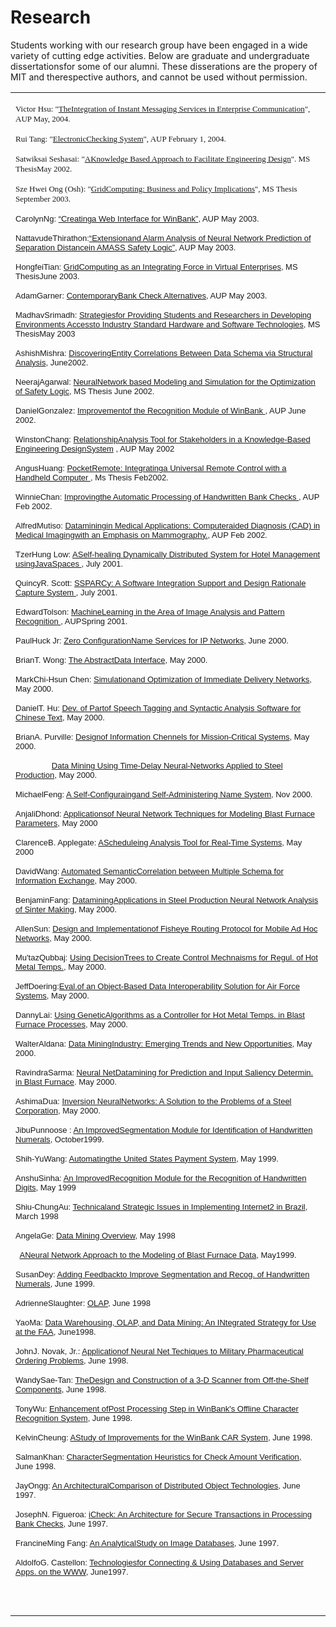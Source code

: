 # Research

Students working with our research group have been engaged in a wide variety of cutting edge activities. Below are graduate and undergraduate dissertationsfor some of our alumni. These disserations are the propery of MIT and therespective authors, and cannot be used without permission.

<table>
    <tbody>
        <tr>
            <td valign="TOP">
                <p>
                    <font face="Verdana">
                        <font size="-1">Victor Hsu: "<a href="http://web.mit.edu/profit/htdocs/thesis/Paper2.doc">TheIntegration of Instant
                                Messaging Services in Enterprise Communication</a>", AUP May, 2004.</font>
                    </font>
                    <font face="Verdana">
                        <font size="-1"></font>
                    </font>
                </p>
                <p>
                    <font face="Verdana">
                        <font size="-1">Rui Tang: "<a href="http://web.mit.edu/profit/htdocs/thesis/RuiTang_nocode.doc">ElectronicChecking
                                System</a>", AUP February 1, 2004.</font>
                    </font>
                </p>
                <p>
                    <font face="Verdana">
                        <font size="-1">Satwiksai Seshasai: "<a
                                href="http://web.mit.edu/profit/htdocs/thesis/SeshasaiThesis-Submitted05102002.doc">AKnowledge Based Approach to
                                Facilitate Engineering Design</a>". MS ThesisMay 2002.</font>
                    </font>
                </p>
                <p>
                    <font face="Verdana">
                        <font size="-1">Sze Hwei Ong (Osh): "<a href="http://web.mit.edu/profit/htdocs/thesis/OSH_thesis_final.doc">GridComputing:
                                Business and Policy Implications</a>", MS Thesis September 2003.</font>
                    </font>
                </p>
                <p>
                    <font face="Verdana, Arial, Helvetica, sans-serif">
                        <font size="-1">CarolynNg: <a href="http://web.mit.edu/profit/htdocs/thesis/Carolyn Ng AUP.doc">“Creatinga Web Interface
                                for WinBank”</a>, AUP May 2003.</font>
                    </font>
                </p>
                <p>
                    <font face="Verdana, Arial, Helvetica, sans-serif">
                        <font size="-1">NattavudeThirathon:<a href="http://web.mit.edu/profit/htdocs/thesis/NattavudeThirathon.pdf">“Extensionand
                                Alarm Analysis of Neural Network Prediction of Separation Distancein AMASS Safety
                                Logic”</a>, AUP May 2003.</font>
                    </font>
                </p>
                <p>
                    <font face="Verdana, Arial, Helvetica, sans-serif">
                        <font size="-1">HongfeiTian: <a href="http://web.mit.edu/profit/htdocs/thesis/hongfei.pdf">GridComputing as an Integrating
                                Force in Virtual Enterprises</a>, MS ThesisJune 2003.</font>
                    </font>
                </p>
                <p>
                    <font face="Verdana, Arial, Helvetica, sans-serif">
                        <font size="-1">AdamGarner: <a href="http://web.mit.edu/profit/htdocs/thesis/AdamGarner.doc">ContemporaryBank Check
                                Alternatives</a>, AUP May 2003.</font>
                    </font>
                </p>
                <p>
                    <font face="Verdana, Arial, Helvetica, sans-serif">
                        <font size="-1">MadhavSrimadh: <a href="http://web.mit.edu/profit/htdocs/thesis/Madhav-SDM-Thesis.doc">Strategiesfor
                                Providing Students and Researchers in Developing Environments Accessto Industry Standard
                                Hardware and Software Technologies</a>, MS ThesisMay 2003</font>
                    </font>
                </p>
                <p>
                    <font face="Verdana, Arial, Helvetica, sans-serif">
                        <font size="-1">AshishMishra: <a href="http://web.mit.edu/profit/htdocs/thesis/Ashish Mishra.pdf">DiscoveringEntity
                                Correlations Between Data Schema via Structural Analysis</a>, June2002.</font>
                    </font>
                </p>
                <p>
                    <font face="Verdana, Arial, Helvetica, sans-serif">
                        <font size="-1">NeerajAgarwal: <a href="http://web.mit.edu/profit/PDFS/NeerajAgarwal.pdf">NeuralNetwork based Modeling and
                                Simulation for the Optimization of Safety Logic</a>, MS Thesis June 2002.&nbsp; </font>
                    </font>
                </p>
                <p>
                    <font face="Verdana, Arial, Helvetica, sans-serif">
                        <font size="-1">DanielGonzalez: <a href="http://web.mit.edu/profit/PDFS/DanielGonzalez.pdf">Improvementof the Recognition
                                Module of WinBank </a>, AUP June 2002.&nbsp; </font>
                    </font>
                </p>
                <p>
                    <font face="Verdana, Arial, Helvetica, sans-serif">
                        <font size="-1">WinstonChang: <a
                                href="http://web.mit.edu/profit/htdocs/thesis/Winston Changs AUP.pdf">RelationshipAnalysis Tool for Stakeholders
                                in a Knowledge-Based Engineering DesignSystem</a> , AUP May 2002</font>
                    </font>
                </p>
                <p>
                    <font face="Verdana, Arial, Helvetica, sans-serif">
                        <font size="-1">AngusHuang: <a href="http://web.mit.edu/profit/PDFS/AngusHuang.pdf">PocketRemote: Integratinga Universal
                                Remote Control with a Handheld Computer </a>, Ms Thesis Feb2002.&nbsp; </font>
                    </font>
                </p>
                <p>
                    <font face="Verdana, Arial, Helvetica, sans-serif">
                        <font size="-1">WinnieChan: <a href="http://web.mit.edu/profit/PDFS/WinnieChan.pdf">Improvingthe Automatic Processing of
                                Handwritten Bank Checks </a>, AUP Feb 2002.&nbsp; </font>
                    </font>
                </p>
                <p>
                    <font face="Verdana, Arial, Helvetica, sans-serif">
                        <font size="-1">AlfredMutiso: <a href="http://web.mit.edu/profit/PDFS/AlfredMutiso.pdf">Dataminingin Medical Applications:
                                Computeraided Diagnosis (CAD) in Medical Imagingwith an Emphasis on Mammography.</a>,
                            AUP Feb 2002.&nbsp; </font>
                    </font>
                </p>
                <p>
                    <font face="Verdana, Arial, Helvetica, sans-serif">
                        <font size="-1">TzerHung Low: <a href="http://web.mit.edu/profit/PDFS/TzerHungLow.pdf">ASelf-healing Dynamically
                                Distributed System for Hotel Management usingJavaSpaces </a>, July 2001.&nbsp; </font>
                    </font>
                </p>
                <p>
                    <font face="Verdana, Arial, Helvetica, sans-serif">
                        <font size="-1">QuincyR. Scott: <a href="http://web.mit.edu/profit/PDFS/QuincyScott.pdf">SSPARCy: A Software Integration
                                Support and Design Rationale Capture System </a>, July 2001.&nbsp; </font>
                    </font>
                </p>
                <p>
                    <font face="Verdana, Arial, Helvetica, sans-serif">
                        <font size="-1">EdwardTolson: <a href="http://web.mit.edu/profit/PDFS/EdwardTolson.pdf">MachineLearning in the Area of
                                Image Analysis and Pattern Recognition </a>, AUPSpring 2001.&nbsp; </font>
                    </font>
                </p>
                <p>
                    <font face="Verdana, Arial, Helvetica, sans-serif">
                        <font size="-1">PaulHuck Jr: <a href="http://web.mit.edu/profit/PDFS/HuckP.pdf">Zero ConfigurationName Services for IP
                                Networks</a>, June 2000.&nbsp; </font>
                    </font>
                </p>
                <p>
                    <font face="Verdana, Arial, Helvetica, sans-serif">
                        <font size="-1">BrianT. Wong: <a href="http://web.mit.edu/profit/PDFS/WongB.pdf">The AbstractData Interface</a>, May 2000.
                        </font>
                    </font>
                </p>
                <p>
                    <font face="Verdana, Arial, Helvetica, sans-serif">
                        <font size="-1">MarkChi-Hsun Chen: <a href="http://web.mit.edu/profit/PDFS/MarkChenThesis.pdf">Simulationand Optimization
                                of Immediate Delivery Networks</a>, May 2000.</font>
                    </font>
                </p>
                <p>
                    <font face="Verdana, Arial, Helvetica, sans-serif">
                        <font size="-1">DanielT. Hu: <a href="http://web.mit.edu/profit/PDFS/HuD.pdf">Dev. of Partof Speech Tagging and Syntactic
                                Analysis Software for Chinese Text</a>, May 2000.</font>
                    </font>
                </p>
                <p>
                    <font face="Verdana, Arial, Helvetica, sans-serif">
                        <font size="-1">BrianA. Purville: <a href="http://web.mit.edu/profit/PDFS/PurvilleB.pdf">Designof Information Chennels for
                                Mission-Critical Systems</a>, May 2000.</font>
                    </font>
                </p>
                <p>
                    <font face="Verdana, Arial, Helvetica, sans-serif">
                        <font size="-1">&nbsp; &nbsp; &nbsp; &nbsp; &nbsp; &nbsp; &nbsp; &nbsp; <a
                                href="http://web.mit.edu/profit/PDFS/purvilleb2.doc">Data Mining Using Time-Delay Neural-Networks Applied to Steel
                                Production</a>, May 2000.</font>
                    </font>
                </p>
                <font face="Verdana, Arial, Helvetica, sans-serif">
                    <font size="-1">MichaelFeng: <a href="http://web.mit.edu/profit/PDFS/FengM.pdf">A Self-Configuraingand Self-Administering Name
                            System</a>, Nov 2000.&nbsp; </font>
                </font>
                <p>
                    <font face="Verdana, Arial, Helvetica, sans-serif">
                        <font size="-1">AnjaliDhond: <a href="http://web.mit.edu/profit/PDFS/DhondA.doc">Applicationsof Neural Network Techniques
                                for Modeling Blast Furnace Parameters</a>, May 2000</font>
                    </font>
                </p>
                <p>
                    <font face="Verdana, Arial, Helvetica, sans-serif">
                        <font size="-1">ClarenceB. Applegate: <a href="http://web.mit.edu/profit/PDFS/applegatethesis.ps">AScheduleing Analysis
                                Tool for Real-Time Systems</a>, May 2000</font>
                    </font>
                </p>
                <p>
                    <font face="Verdana, Arial, Helvetica, sans-serif">
                        <font size="-1">DavidWang: <a href="http://web.mit.edu/profit/PDFS/WangD.pdf">Automated SemanticCorrelation between
                                Multiple Schema for Information Exchange</a>, May 2000.</font>
                    </font>
                </p>
                <p>
                    <font face="Verdana, Arial, Helvetica, sans-serif">
                        <font size="-1">BenjaminFang: <a href="http://web.mit.edu/profit/PDFS/FangB.doc">DataminingApplications in Steel
                                Production Neural Network Analysis of Sinter Making</a>, May 2000.</font>
                    </font>
                </p>
                <p>
                    <font face="Verdana, Arial, Helvetica, sans-serif">
                        <font size="-1">AllenSun: <a href="http://web.mit.edu/profit/PDFS/SunA.pdf">Design and Implementationof Fisheye Routing
                                Protocol for Mobile Ad Hoc Networks</a>, May 2000.</font>
                    </font>
                </p>
                <p>
                    <font face="Verdana, Arial, Helvetica, sans-serif">
                        <font size="-1">Mu'tazQubbaj: <a href="http://web.mit.edu/profit/PDFS/QubbajM.pdf">Using DecisionTrees to Create Control
                                Mechnaisms for Regul. of Hot Metal Temps.</a>, May 2000.</font>
                    </font>
                </p>
                <p>
                    <font face="Verdana, Arial, Helvetica, sans-serif">
                        <font size="-1">JeffDoering:<a href="http://web.mit.edu/profit/PDFS/DoeringJ.pdf">Eval.of an Object-Based Data
                                Interoperability Solution for Air Force Systems</a>, May 2000.</font>
                    </font>
                </p>
                <p>
                    <font face="Verdana, Arial, Helvetica, sans-serif">
                        <font size="-1">DannyLai: <a href="http://web.mit.edu/profit/PDFS/LaiD.pdf">Using GeneticAlgorithms as a Controller for
                                Hot Metal Temps. in Blast Furnace Processes</a>, May 2000.</font>
                    </font>
                </p>
                <p>
                    <font face="Verdana, Arial, Helvetica, sans-serif">
                        <font size="-1">WalterAldana: <a href="http://web.mit.edu/profit/PDFS/AldanaW.pdf">Data MiningIndustry: Emerging Trends
                                and New Opportunities</a>, May 2000.&nbsp; </font>
                    </font>
                </p>
                <p>
                    <font face="Verdana, Arial, Helvetica, sans-serif">
                        <font size="-1">RavindraSarma: <a href="http://web.mit.edu/profit/PDFS/RaviT.pdf">Neural NetDatamining for Prediction and
                                Input Saliency Determin. in Blast Furnace</a>. May 2000.</font>
                    </font>
                </p>
                <p>
                    <font face="Verdana, Arial, Helvetica, sans-serif">
                        <font size="-1">AshimaDua: <a href="http://web.mit.edu/profit/PDFS/DuaA.pdf">Inversion NeuralNetworks: A Solution to the
                                Problems of a Steel Corporation</a>, May 2000.</font>
                    </font>
                </p>
                <p>
                    <font face="Verdana, Arial, Helvetica, sans-serif">
                        <font size="-1">JibuPunnoose : <a href="http://web.mit.edu/profit/PDFS/Jibu.pdf">An ImprovedSegmentation Module for
                                Identification of Handwritten Numerals</a>, October1999.</font>
                    </font>
                </p>
                <p>
                    <font face="Verdana, Arial, Helvetica, sans-serif">
                        <font size="-1">Shih-YuWang: <a href="http://web.mit.edu/profit/PDFS/WangShih.pdf">Automatingthe United States Payment
                                System</a>, May 1999.</font>
                    </font>
                </p>
                <p>
                    <font face="Verdana, Arial, Helvetica, sans-serif">
                        <font size="-1">AnshuSinha: <a href="http://web.mit.edu/profit/PDFS/SinhaA.pdf">An ImprovedRecognition Module for the
                                Recognition of Handwritten Digits</a>, May 1999</font>
                    </font>
                </p>
                <p>
                    <font face="Verdana, Arial, Helvetica, sans-serif">
                        <font size="-1">Shiu-ChungAu: <a href="http://web.mit.edu/profit/PDFS/ShiuChungAu.pdf">Technicaland Strategic Issues in
                                Implementing Internet2 in Brazil</a>, March 1998</font>
                    </font>
                </p>
                <p>
                    <font face="Verdana, Arial, Helvetica, sans-serif">
                        <font size="-1">AngelaGe: <a href="http://web.mit.edu/profit/PDFS/GeA2.pdf">Data Mining Overview</a>, May 1998</font>
                    </font>
                </p>
                <p>
                    <font face="Verdana, Arial, Helvetica, sans-serif">
                        <font size="-1">&nbsp; <a href="http://web.mit.edu/profit/PDFS/GeA.pdf">ANeural Network Approach to the Modeling of Blast
                                Furnace Data</a>, May1999.</font>
                    </font>
                </p>
                <font face="Verdana, Arial, Helvetica, sans-serif">
                    <font size="-1">SusanDey: <a href="http://web.mit.edu/profit/PDFS/DeyS.pdf">Adding Feedbackto Improve Segmentation and Recog.
                            of Handwritten Numerals</a>, June 1999.</font>
                </font>
                <p>
                    <font face="Verdana, Arial, Helvetica, sans-serif">
                        <font size="-1">AdrienneSlaughter: <a href="http://web.mit.edu/profit/PDFS/SlaughterA.pdf">OLAP</a>, June 1998</font>
                    </font>
                </p>
                <p>
                    <font face="Verdana, Arial, Helvetica, sans-serif">
                        <font size="-1">YaoMa: <a href="http://web.mit.edu/profit/PDFS/yaomathesis.ps">Data Warehousing, OLAP, and Data Mining: An
                                INtegrated Strategy for Use at the FAA</a>, June1998.</font>
                    </font>
                </p>
                <p>
                    <font face="Verdana, Arial, Helvetica, sans-serif">
                        <font size="-1">JohnJ. Novak, Jr.: <a href="http://web.mit.edu/profit/PDFS/jjnovakthesis.ps">Applicationof Neural Net
                                Techiques to Military Pharmaceutical Ordering Problems</a>, June 1998.</font>
                    </font>
                </p>
                <p>
                    <font face="Verdana, Arial, Helvetica, sans-serif">
                        <font size="-1">WandySae-Tan: <a href="http://web.mit.edu/profit/PDFS/wandythesis.ps">TheDesign and Construction of a 3-D
                                Scanner from Off-the-Shelf Components</a>, June 1998.</font>
                    </font>
                </p>
                <p>
                    <font face="Verdana, Arial, Helvetica, sans-serif">
                        <font size="-1">TonyWu: <a href="http://web.mit.edu/profit/PDFS/WuT.pdf">Enhancement ofPost Processing Step in WinBank's
                                Offline Character Recognition System</a>, June 1998.</font>
                    </font>
                </p>
                <p>
                    <font face="Verdana, Arial, Helvetica, sans-serif">
                        <font size="-1">KelvinCheung: <a href="http://web.mit.edu/profit/PDFS/kcheungthesis.prn">AStudy of Improvements for the
                                WinBank CAR System</a>, June 1998.</font>
                    </font>
                </p>
                <p>
                    <font face="Verdana, Arial, Helvetica, sans-serif">
                        <font size="-1">SalmanKhan: <a href="http://web.mit.edu/profit/PDFS/salkhanthesis.pdf">CharacterSegmentation Heuristics
                                for Check Amount Verification, </a> June 1998.</font>
                    </font>
                </p>
                <p>
                    <font face="Verdana, Arial, Helvetica, sans-serif">
                        <font size="-1">JayOngg: <a href="http://web.mit.edu/profit/PDFS/OnggJ.pdf">An ArchitecturalComparison of Distributed
                                Object Technologies</a>, June 1997.&nbsp; </font>
                    </font>
                </p>
                <p>
                    <font face="Verdana, Arial, Helvetica, sans-serif">
                        <font size="-1">JosephN. Figueroa: <a href="http://web.mit.edu/profit/PDFS/FigueroaJ.pdf">iCheck: An Architecture for
                                Secure Transactions in Processing Bank Checks</a>, June 1997.</font>
                    </font>
                </p>
                <p>
                    <font face="Verdana, Arial, Helvetica, sans-serif">
                        <font size="-1">FrancineMing Fang: <a href="http://web.mit.edu/profit/PDFS/FangF.pdf">An AnalyticalStudy on Image
                                Databases</a>, June 1997.</font>
                    </font>
                </p>
                <p>
                    <font face="Verdana, Arial, Helvetica, sans-serif">
                        <font size="-1">AldolfoG. Castellon: <a href="http://web.mit.edu/profit/PDFS/CastellonA.pdf">Technologiesfor Connecting
                                &amp; Using Databases and Server Apps. on the WWW</a>, June1997.</font>
                    </font>
                </p>
                <p>&nbsp; </p>
            </td>
        </tr>
        <tr>
            <td></td>
        </tr>
    </tbody>
</table>
